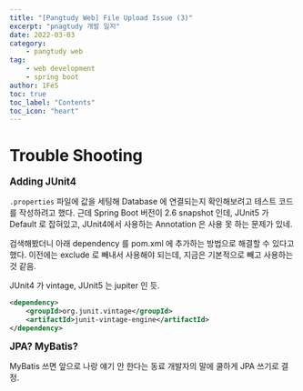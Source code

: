 ```yaml
---
title: "[Pangtudy Web] File Upload Issue (3)"
excerpt: "pnagtudy 개발 일지"
date: 2022-03-03
category:
    - pangtudy web
tag:
    - web development
    - spring boot
author: 1FeS
toc: true
toc_label: "Contents"
toc_icon: "heart"
---
```


# Trouble Shooting

<span style="font-size: 1.2em; font-weight: bold">Adding JUnit4</span>

`.properties` 파일에 값을 세팅해 Database 에 연결되는지 확인해보려고 테스트 코드를 작성하려고 했다. 근데 Spring Boot 버전이 2.6 snapshot 인데, JUnit5 가 Default 로 잡혀있고, JUnit4에서 사용하는 Annotation 은 사용 못 하는 문제가 있네. 

검색해봤더니 아래 dependency 를 pom.xml 에 추가하는 방법으로 해결할 수 있다고 했다. 이전에는 exclude 로 빼내서 사용해야 되는데, 지금은 기본적으로 빼고 사용하는 것 같음.

JUnit4 가 vintage, JUnit5 는 jupiter 인 듯.

```xml
<dependency>
    <groupId>org.junit.vintage</groupId>
    <artifactId>junit-vintage-engine</artifactId>
</dependency>
```

<span style="font-size: 1.2em; font-weight: bold">JPA? MyBatis?</span>

MyBatis 쓰면 앞으로 나랑 얘기 안 한다는 동료 개발자의 말에 쿨하게 JPA 쓰기로 결정.